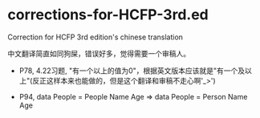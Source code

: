 # corrections-for-HCFP-3rd.ed
Correction for HCFP 3rd edition's chinese translation

中文翻译简直如同狗屎，错误好多，觉得需要一个审稿人。

- P78, 4.22习题, "有一个以上的值为0"，根据英文版本应该就是"有一个及以上"(反正这样本来也能做的，但是这个翻译和审稿不走心啊'_>')

- P94, data People = People Name Age => data People = Person Name Age

